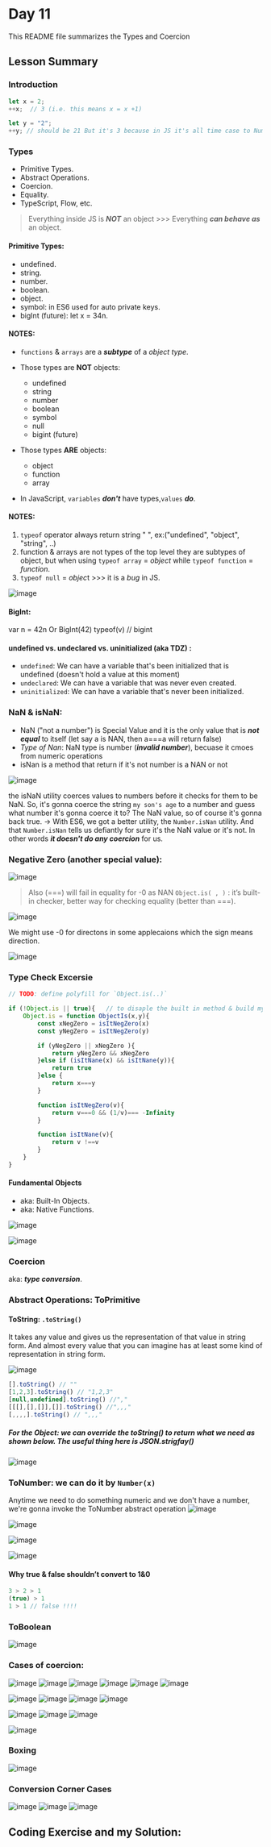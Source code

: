 # Day 11 

This README file summarizes the Types and Coercion

## Lesson Summary

### Introduction 

```javaScript
let x = 2;
++x;  // 3 (i.e. this means x = x +1)

let y = "2";
++y; // should be 21 But it's 3 because in JS it's all time case to Number => Number (getValue)
```

### Types

* Primitive Types.
* Abstract Operations. 
* Coercion. 
* Equality. 
* TypeScript, Flow, etc.


> Everything inside JS is ***NOT*** an object >>> Everything ***can behave as*** an object.


#### Primitive Types:

- undefined.
- string.
- number.
- boolean.
- object.
- symbol: in ES6 used for auto private keys.
- bigInt (future): let x = 34n.

#### **NOTES**: 
* `functions` & `arrays` are a ***subtype*** of a *object type*.
* Those types are **NOT** objects:
    * undefined 
    * string 
    * number 
    * boolean 
    * symbol 
    * null 
    * bigint (future)

* Those types **ARE** objects:  
    * object
    * function 
    * array

* In JavaScript, `variables` ***don't*** have types,`values` ***do***.

#### NOTES: 
1. `typeof` operator always return string " ", ex:("undefined", "object", "string", ..)
2. function & arrays are not types of the top level they are subtypes of object, but when using `typeof array` = *object* while `typeof function` = *function*.
3. `typeof null` = *objec*t >>> it is a *bug* in JS.

![image](https://github.com/WaleedZriqui/Mastering-JavaScript-in-20-days/assets/90526475/5d8eae1b-9ed0-46b2-94a7-5ca2aeeb93e6)

#### BigInt: 
var n = 42n 
Or 
BigInt(42)
typeof(v) // bigint

#### **undefined** vs. **undeclared** vs. **uninitialized (aka TDZ)** :
* `undefined`: We can have a variable that's been initialized that is undefined (doesn't hold a value at this moment)
* `undeclared`: We can have a variable that was never even created.
* `uninitialized`: We can have a variable that's never been initialized.

### NaN & isNaN:  
- NaN ("not a number") is Special Value and it is the only value that is ***not equal*** to itself (let say a is NAN, then a===a will return false)
- *Type of Nan*: NaN type is number (***invalid number***), becuase it cmoes from numeric operations
- isNan is a method that return if it's not number is a NAN or not 

![image](https://github.com/WaleedZriqui/Mastering-JavaScript-in-20-days/assets/90526475/3dc4b353-d45e-46b7-9ef4-eba4e7818bd9)


the isNaN utility coerces values to numbers before it checks for them to be NaN. So, it's gonna coerce the string `my son's age` to a number and guess what number it's gonna coerce it to? The NaN value, so of course it's gonna back true.
-> With ES6, we got a better utility, the `Number.isNan` utility. And that `Number.isNan` tells us defiantly for sure it's the NaN value or it's not. In other words ***it doesn't do any coercion*** for us.


### Negative Zero (another special value):

![image](https://github.com/WaleedZriqui/Mastering-JavaScript-in-20-days/assets/90526475/876b8f26-5b4e-46ca-b2e1-3b541bdf2bf3)

> Also (===) will fail in equality for -0 as NAN 
> `Object.is( , )` : it’s built-in checker, better way for checking equality (better than ===).

![image](https://github.com/WaleedZriqui/Mastering-JavaScript-in-20-days/assets/90526475/fa6f9a7d-7ae5-4f0c-ade7-810c1a58e538)


We might use -0 for directons in some applecaions which the sign means direction.

![image](https://github.com/WaleedZriqui/Mastering-JavaScript-in-20-days/assets/90526475/29a7ce1d-d663-4c81-a5ee-5a11d92de855)




### Type Check Excersie
```javaScript
// TODO: define polyfill for `Object.is(..)`

if (!Object.is || true){   // to disaple the built in method & build my own
    Object.is = function ObjectIs(x,y){
        const xNegZero = isItNegZero(x)
        const yNegZero = isItNegZero(y)

        if (yNegZero || xNegZero ){
            return yNegZero && xNegZero
        }else if (isItNane(x) && isItNane(y)){
            return true
        }else {
            return x===y
        }

        function isItNegZero(v){
            return v===0 && (1/v)=== -Infinity
        }

        function isItNane(v){
            return v !==v
        }
    }
} 
```

#### Fundamental Objects
- aka: Built-In Objects.
- aka: Native Functions.

![image](https://github.com/WaleedZriqui/Mastering-JavaScript-in-20-days/assets/90526475/98d6d3c4-2a21-4fcf-bdcf-5d5a8fd21ca6)


![image](https://github.com/WaleedZriqui/Mastering-JavaScript-in-20-days/assets/90526475/7069c94e-980e-460e-9bf2-bfca446e6886)


### Coercion 
aka: ***type conversion***.

### Abstract Operations: **ToPrimitive**

#### ToString: `.toString()`
It takes any value and gives us the representation of that value in string form. And almost every value that you can imagine has at least some kind of representation in string form.

![image](https://github.com/WaleedZriqui/Mastering-JavaScript-in-20-days/assets/90526475/f872ef49-4579-424b-89eb-52bf2123d3ad)

```javaScript
[].toString() // "" 
[1,2,3].toString() // "1,2,3" 
[null,undefined].toString() //"," 
[[[],[],[]],[]].toString() //",,,"
[,,,,].toString() // ",,,"
```

##### For the Object: we can override the toString() to return what we need as shown below. The useful thing here is JSON.strigfay()
![image](https://github.com/WaleedZriqui/Mastering-JavaScript-in-20-days/assets/90526475/882a3709-04dd-4d84-9964-bfa0a6500f04)

###  ToNumber: we can do it by `Number(x)` 
Anytime we need to do something numeric and we don't have a number, we're gonna invoke the ToNumber abstract operation
![image](https://github.com/WaleedZriqui/Mastering-JavaScript-in-20-days/assets/90526475/efc5151f-bf16-460e-a15b-61f5b3e04c7c)

![image](https://github.com/WaleedZriqui/Mastering-JavaScript-in-20-days/assets/90526475/2b38f8ae-1bb7-421d-a2de-7c9b7d5d401c)

![image](https://github.com/WaleedZriqui/Mastering-JavaScript-in-20-days/assets/90526475/94a8b349-baf5-4c20-ab57-ccc7faf92760)

![image](https://github.com/WaleedZriqui/Mastering-JavaScript-in-20-days/assets/90526475/06301a68-99ac-4c9a-acd0-9a0c639c85f3)


#### Why true & false shouldn’t convert to 1&0 
```javaScript
3 > 2 > 1
(true) > 1
1 > 1 // false !!!!
```

### ToBoolean

![image](https://github.com/aya-thafer2/Mastering-JavaScript-in-20-Days/assets/121509832/d91624d4-ad76-4fba-9230-513687929eab)

### Cases of coercion: 

![image](https://github.com/aya-thafer2/Mastering-JavaScript-in-20-Days/assets/121509832/17213722-24fd-4933-add1-e454dd3e4765)
![image](https://github.com/aya-thafer2/Mastering-JavaScript-in-20-Days/assets/121509832/c0fb2a56-7464-4785-bdb7-ca2e9c5fd611)
![image](https://github.com/aya-thafer2/Mastering-JavaScript-in-20-Days/assets/121509832/196a9e16-08f6-4a46-a897-da9c078f4597)
![image](https://github.com/aya-thafer2/Mastering-JavaScript-in-20-Days/assets/121509832/52d93af2-9c23-48ce-ae2b-3f3d071f40f3)
![image](https://github.com/aya-thafer2/Mastering-JavaScript-in-20-Days/assets/121509832/93fbb8c2-482f-40ad-87d3-43727e566845)
![image](https://github.com/aya-thafer2/Mastering-JavaScript-in-20-Days/assets/121509832/10595f00-3e95-471d-b102-a5df42b85d5a)

![image](https://github.com/aya-thafer2/Mastering-JavaScript-in-20-Days/assets/121509832/b2e0773f-9a2b-4108-a1be-8106cd800d19)
![image](https://github.com/aya-thafer2/Mastering-JavaScript-in-20-Days/assets/121509832/de9aa565-75d4-4942-bb7d-f6febb791117)
![image](https://github.com/aya-thafer2/Mastering-JavaScript-in-20-Days/assets/121509832/331a095c-c22f-453d-9271-678565d6e88d)
![image](https://github.com/aya-thafer2/Mastering-JavaScript-in-20-Days/assets/121509832/679df739-12f9-489c-901a-da526da837f4)

![image](https://github.com/aya-thafer2/Mastering-JavaScript-in-20-Days/assets/121509832/d5095b2e-8f60-44d7-87e7-a4bc22f74290)
![image](https://github.com/aya-thafer2/Mastering-JavaScript-in-20-Days/assets/121509832/5173c329-0884-4b6b-b033-88ce7edd417f)
![image](https://github.com/aya-thafer2/Mastering-JavaScript-in-20-Days/assets/121509832/f98710f4-35f2-4c2c-99aa-c78780127188)

![image](https://github.com/aya-thafer2/Mastering-JavaScript-in-20-Days/assets/121509832/946068e6-18aa-4f08-8748-fe602ca6d86d)


### Boxing
![image](https://github.com/aya-thafer2/Mastering-JavaScript-in-20-Days/assets/121509832/ab07c0e4-3d44-4abb-8bc0-07f631f67c2b)

### Conversion Corner Cases
![image](https://github.com/aya-thafer2/Mastering-JavaScript-in-20-Days/assets/121509832/499ad77e-d128-4015-a797-99bea1c67e74)
![image](https://github.com/aya-thafer2/Mastering-JavaScript-in-20-Days/assets/121509832/bef92dac-d976-4eff-99ce-b9f0babbe701)
![image](https://github.com/aya-thafer2/Mastering-JavaScript-in-20-Days/assets/121509832/65aa3b55-1ad4-4855-912c-ede7167623dc)

## Coding Exercise and my Solution:
